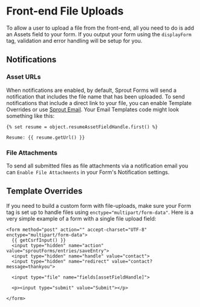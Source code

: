 # Front-end File Uploads

To allow a user to upload a file from the front-end, all you need to do is add an Assets field to your form. If you output your form using the `displayForm` tag, validation and error handling will be setup for you.

## Notifications

### Asset URLs

When notifications are enabled, by default, Sprout Forms will send a notification that includes the file name that has been uploaded. To send notifications that include a direct link to your file, you can enable Template Overrides or use [Sprout Email](../email). Your Email Templates code might look something like this:

``` twig
{% set resume = object.resumeAssetFieldHandle.first() %}

Resume: {{ resume.getUrl() }}
```

### File Attachments

To send all submitted files as file attachments via a notification email you can `Enable File Attachments` in your Form's Notification settings.

## Template Overrides

If you need to build a custom form with file-uploads, make sure your Form tag is set up to handle files using `enctype="multipart/form-data"`. Here is a very simple example of a form with a single file upload field:

``` twig
<form method="post" action="" accept-charset="UTF-8" enctype="multipart/form-data">
  {{ getCsrfInput() }}
  <input type="hidden" name="action" value="sproutForms/entries/saveEntry">
  <input type="hidden" name="handle" value="contact">
  <input type="hidden" name="redirect" value="contact?message=thankyou">
  
  <input type="file" name="fields[assetFieldHandle]">

  <p><input type="submit" value="Submit"></p>

</form>
```